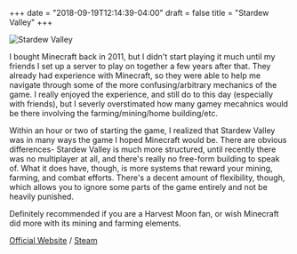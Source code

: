 +++
date = "2018-09-19T12:14:39-04:00"
draft = false
title = "Stardew Valley"
+++

![Stardew Valley](/images/stardew.png)

I bought Minecraft back in 2011, but I didn't start playing it much until my friends I set up a server to play on together a few years after that. They already had experience with Minecraft, so they were able to help me navigate through some of the more confusing/arbitrary mechanics of the game. I really enjoyed the experience, and still do to this day (especially with friends), but I severly overstimated how many gamey mecahnics would be there involving the farming/mining/home building/etc.

Within an hour or two of starting the game, I realized that Stardew Valley was in many ways the game I hoped Minecraft would be. There are obvious differences- Stardew Valley is much more structured, until recently there was no multiplayer at all, and there's really no free-form building to speak of. What it does have, though, is more systems that reward your mining, farming, and combat efforts. There's a decent amount of flexibility, though, which allows you to ignore some parts of the game entirely and not be heavily punished. 

Definitely recommended if you are a Harvest Moon fan, or wish Minecraft did more with its mining and farming elements. 

[Official Website](https://stardewvalley.net/) / [Steam](http://store.steampowered.com/app/413150/)

